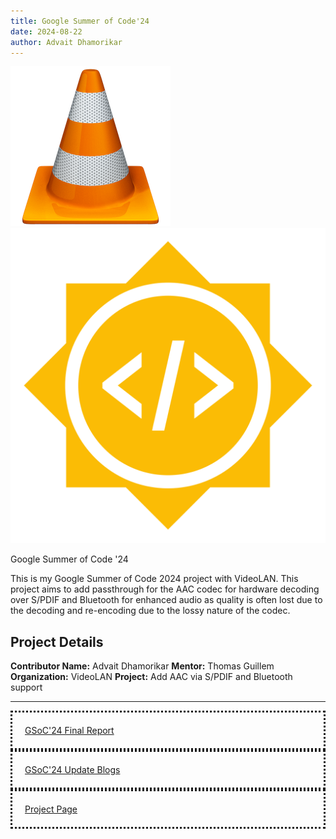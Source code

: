 ```yaml
---
title: Google Summer of Code'24
date: 2024-08-22
author: Advait Dhamorikar
---
```


![VLC Icon](../assets/img/VLC_icon.png)
![GSoC Logo](../assets/img/gsoc.png)

<div class="caption text-center">
Google Summer of Code '24
</div>

This is my Google Summer of Code 2024 project with VideoLAN.
This project aims to add passthrough for the AAC codec for hardware decoding over S/PDIF and Bluetooth for enhanced audio as quality is often lost due to the decoding and re-encoding due to the lossy nature of the codec.

## Project Details

**Contributor Name:** Advait Dhamorikar
**Mentor:** Thomas Guillem
**Organization:** VideoLAN
**Project:** Add AAC via S/PDIF and Bluetooth support

---

<div style="padding:20px;border-style: dotted">
	<a href="/GSoC24/Final-Report/">GSoC'24 Final Report</a>
</div>

<div style="padding:20px;border-style: dotted">
	<a href="/blog/">GSoC'24 Update Blogs</a>
</div>

<div style="padding:20px;border-style: dotted">
	<a href="https://summerofcode.withgoogle.com/archive/2024/projects/eyxxsgo0">Project Page</a>
</div>
